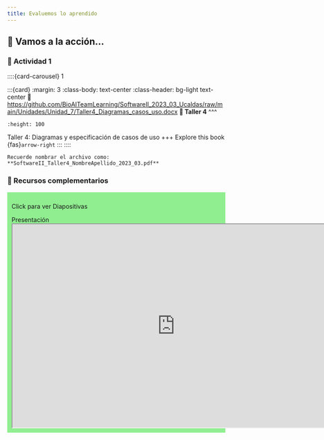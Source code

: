 ```yaml
---
title: Evaluemos lo aprendido
---
```


## 🚀 Vamos a la acción...

### 📌  Actividad 1


::::{card-carousel} 1

:::{card}
:margin: 3
:class-body: text-center
:class-header: bg-light text-center
:link: https://github.com/BioAITeamLearning/SoftwareII_2023_03_Ucaldas/raw/main/Unidades/Unidad_7/Taller4_Diagramas_casos_uso.docx
**💬 Taller 4**
^^^
```{image} https://gcloud.devoteam.com/wp-content/uploads/sites/32/2021/08/Google_Docs_logo_2014-2020.svg.png
:height: 100
```

Taller 4: Diagramas y especificación de casos de uso
+++
Explore this book {fas}`arrow-right`
:::
::::

```{note}
Recuerde nombrar el archivo como: **SoftwareII_Taller4_NombreApellido_2023_03.pdf**
```

### 📌  Recursos complementarios


<div class="admonition tip dropdown" style="background: lightgreen; padding: 10px">
    <p class="title">Click para ver Diapositivas</p>
    Presentación
    <iframe src="https://view.officeapps.live.com/op/embed.aspx?src=https://github.com/BioAITeamLearning/SoftwareII_2023_03_Ucaldas/raw/main/Unidades/Unidad_7/ExtrasSoftII.pptx" frameborder="1" width="750" height="470" allowfullscreen="true" mozallowfullscreen="true" webkitallowfullscreen="true">
</div>